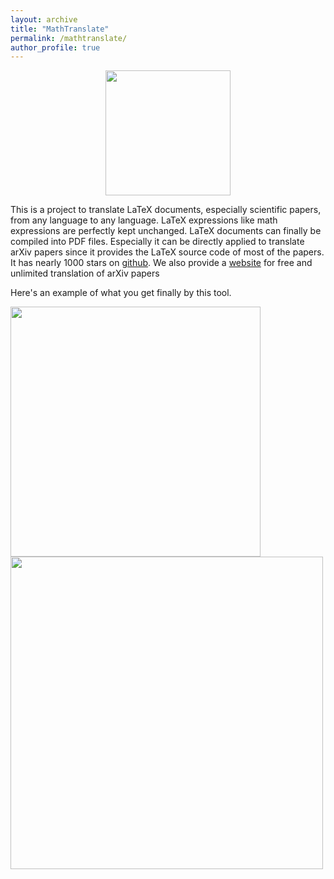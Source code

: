 ```yaml
---
layout: archive
title: "MathTranslate"
permalink: /mathtranslate/
author_profile: true
---
```


<p align="center">
  <a href="https://github.com/SUSYUSTC/MathTranslate">
    <img src="/files/logo.jpg" width="200">
  </a>
</p>

This is a project to translate LaTeX documents, especially scientific papers, from any language to any language. LaTeX expressions like math expressions are perfectly kept unchanged. LaTeX documents can finally be compiled into PDF files. Especially it can be directly applied to translate arXiv papers since it provides the LaTeX source code of most of the papers. It has nearly 1000 stars on [github](https://github.com/SUSYUSTC/MathTranslate). We also provide a [website](http://mathtranslate.xyz) for free and unlimited translation of arXiv papers 

Here's an example of what you get finally by this tool.
<p float="left">
<img src="/files/screenshot.png" width="400">
<img src="/files/translated.png" width="500">
</p>
